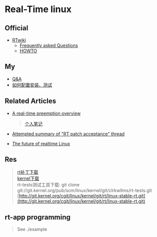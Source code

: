 Real-Time linux
===============

## Official

+ [RTwiki](https://rt.wiki.kernel.org/index.php/Main_page)
	+ [Frequently asked Questions](https://rt.wiki.kernel.org/index.php/Frequently_Asked_Questions)
	+ [HOWTO](https://rt.wiki.kernel.org/index.php/RT_PREEMPT_HOWTO)

## My

+ [Q&A](./QA.md)
+ [如何配置安装、测试](./HOWTO.md)

## Related Articles

+ [A real-time preemption overview](http://lwn.net/Articles/146861/)

	> [个人笔记](./doc/a-realtime-preemption-overview.md)

+ [Attempted summary of "RT patch acceptance" thread](http://lwn.net/Articles/143323/)

+ [The future of realtime Linux](http://lwn.net/Articles/572740/)

## Res

> [rt补丁下载](https://www.kernel.org/pub/linux/kernel/projects/rt/)  
> [kernel下载](https://www.kernel.org/pub/linux/kernel/)  
> rt-tests测试工具下载: git clone git://git.kernel.org/pub/scm/linux/kernel/git/clrkwllms/rt-tests.git  
> [http://git.kernel.org/cgit/linux/kernel/git/rt/linux-stable-rt.git](http://git.kernel.org/cgit/linux/kernel/git/rt/linux-stable-rt.git)  

## rt-app programming

> See ./example
